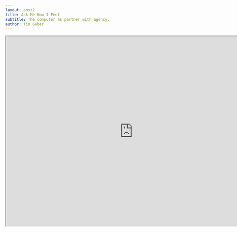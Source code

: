 ```yaml
---
layout: post2
title: Ask Me How I Feel
subtitle: The computer as partner with agency.
author: Tin Geber
---
```




<iframe src="https://www.openprocessing.org/sketch/484126/embed/" width="800" height="600"></iframe>
